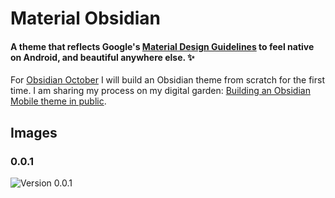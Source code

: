 # Material Obsidian
#### A theme that reflects Google's [Material Design Guidelines](https://material.io/) to feel native on Android, and beautiful anywhere else. ✨

For [Obsidian October](https://forum.obsidian.md/t/obsidian-october-2021-make-plugins-and-themes-together-and-win-awards/24471) I will build an Obsidian theme from scratch for the first time. I am sharing my process on my digital garden: [Building an Obsidian Mobile theme in public](https://joschuasgarden.com/Building+an+Obsidian+Mobile+theme+in+public).

## Images
### 0.0.1
![Version 0.0.1](https://github.com/selfire1/material-obsidian/blob/main/images/001.png?raw=true)